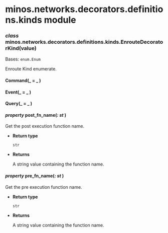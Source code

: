# minos.networks.decorators.definitions.kinds module


### _class_ minos.networks.decorators.definitions.kinds.EnrouteDecoratorKind(value)
Bases: `enum.Enum`

Enroute Kind enumerate.


#### Command(_ = _ )

#### Event(_ = _ )

#### Query(_ = _ )

#### _property_ post_fn_name(_: st_ )
Get the post execution function name.


* **Return type**

    `str`



* **Returns**

    A string value containing the function name.



#### _property_ pre_fn_name(_: st_ )
Get the pre execution function name.


* **Return type**

    `str`



* **Returns**

    A string value containing the function name.

